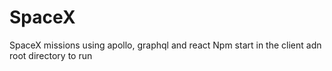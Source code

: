 # SpaceX
SpaceX missions using apollo, graphql and react
Npm start in the client adn root directory to run
